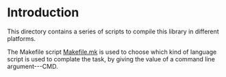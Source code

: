# Introduction

This directory contains a series of scripts to compile this library in different platforms.

The Makefile script [Makefile.mk](../Makefile.mk) is used to choose which kind of language script is used to complate the task, by giving the value of a command line argument---CMD.